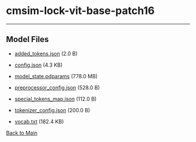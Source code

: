 
# cmsim-lock-vit-base-patch16
---



## Model Files

- [added_tokens.json](https://paddlenlp.bj.bcebos.com/models/community/PaddlePaddle/cmsim-lock-vit-base-patch16/added_tokens.json) (2.0 B)

- [config.json](https://paddlenlp.bj.bcebos.com/models/community/PaddlePaddle/cmsim-lock-vit-base-patch16/config.json) (4.3 KB)

- [model_state.pdparams](https://paddlenlp.bj.bcebos.com/models/community/PaddlePaddle/cmsim-lock-vit-base-patch16/model_state.pdparams) (778.0 MB)

- [preprocessor_config.json](https://paddlenlp.bj.bcebos.com/models/community/PaddlePaddle/cmsim-lock-vit-base-patch16/preprocessor_config.json) (528.0 B)

- [special_tokens_map.json](https://paddlenlp.bj.bcebos.com/models/community/PaddlePaddle/cmsim-lock-vit-base-patch16/special_tokens_map.json) (112.0 B)

- [tokenizer_config.json](https://paddlenlp.bj.bcebos.com/models/community/PaddlePaddle/cmsim-lock-vit-base-patch16/tokenizer_config.json) (200.0 B)

- [vocab.txt](https://paddlenlp.bj.bcebos.com/models/community/PaddlePaddle/cmsim-lock-vit-base-patch16/vocab.txt) (182.4 KB)


[Back to Main](../../)